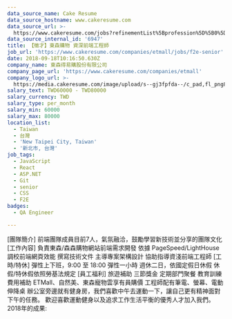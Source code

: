```yaml
---
data_source_name: Cake Resume
data_source_hostname: www.cakeresume.com
data_source_url: >-
  https://www.cakeresume.com/jobs?refinementList%5Bprofession%5D%5B0%5D=engineering_qa-engineer&refinementList%5Bsalary_type%5D=per_month&refinementList%5Bsalary_currency%5D=TWD&range%5Bsalary_range%5D%5Bmax%5D=600000
data_source_internal_id: '6947'
title: 【徵才】東森購物 資深前端工程師
job_url: 'https://www.cakeresume.com/companies/etmall/jobs/f2e-senior'
date: 2018-09-18T10:16:50.630Z
company_name: 東森得易購股份有限公司
company_page_url: 'https://www.cakeresume.com/companies/etmall'
company_logo_url: >-
  https://media.cakeresume.com/image/upload/s--gj3fpfda--/c_pad,fl_png8,h_200,w_200/v1565659132/yozvcnvbycxezq6teoq3.png
salary_text: TWD60000 - TWD80000
salary_currency: TWD
salary_type: per_month
salary_min: 60000
salary_max: 80000
location_list:
  - Taiwan
  - 台灣
  - 'New Taipei City, Taiwan'
  - '新北市, 台灣'
job_tags:
  - JavaScript
  - React
  - ASP.NET
  - Git
  - senior
  - CSS
  - F2E
badges:
  - QA Engineer

---
```


[團隊簡介] 前端團隊成員目前7人，氣氛融洽，鼓勵學習新技術並分享的團隊文化 [工作內容] 負責東森/森森購物網站前端需求開發 依據 PageSpeed/LightHouse 調校前端網頁效能 撰寫技術文件 主導專案架構設計 協助指導資淺前端工程師 [工時/特休] 彈性上下班，9:00 至 18:00 彈性一小時 週休二日，依國定假日休假 休假/特休假依照勞基法規定 [員工福利] 旅遊補助 三節獎金 定期部門聚餐 教育訓練費用補助 ETMall、自然美、東森寵物雲享有員購價 工程師配有筆電、螢幕、電動伸降桌 辦公室旁邊就有健身房，我們喜歡中午去運動一下，讓自己更有精神面對下午的任務。 歡迎喜歡運動健身以及追求工作生活平衡的優秀人才加入我們。 2018年的成果: